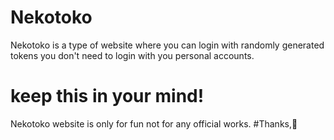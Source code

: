 # Nekotoko
Nekotoko is a type of website where you can login with randomly generated tokens you don't need to login with you personal accounts.
# keep this in your mind!
Nekotoko website is only for fun not for any official works.
#Thanks,👋
